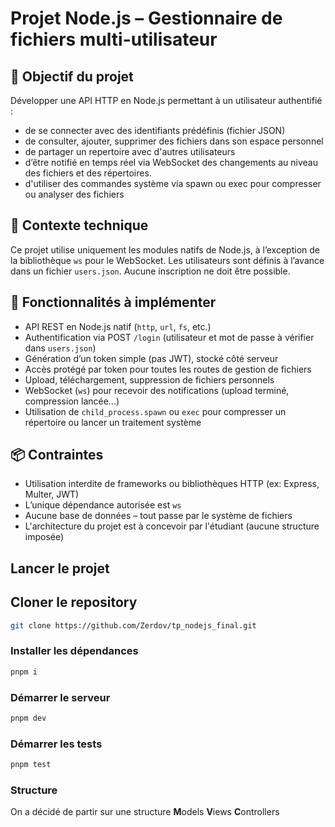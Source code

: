 # Projet Node.js – Gestionnaire de fichiers multi-utilisateur

## 🎯 Objectif du projet

Développer une API HTTP en Node.js permettant à un utilisateur authentifié :
- de se connecter avec des identifiants prédéfinis (fichier JSON)
- de consulter, ajouter, supprimer des fichiers dans son espace personnel
- de partager un repertoire avec d'autres utilisateurs
- d’être notifié en temps réel via WebSocket des changements au niveau des fichiers et des répertoires.
- d'utiliser des commandes système via spawn ou exec pour compresser ou analyser des fichiers

## 📁 Contexte technique

Ce projet utilise uniquement les modules natifs de Node.js, à l’exception de la bibliothèque `ws` pour le WebSocket.
Les utilisateurs sont définis à l’avance dans un fichier `users.json`. Aucune inscription ne doit être possible.

## 📂 Fonctionnalités à implémenter

- API REST en Node.js natif (`http`, `url`, `fs`, etc.)
- Authentification via POST `/login` (utilisateur et mot de passe à vérifier dans `users.json`)
- Génération d’un token simple (pas JWT), stocké côté serveur
- Accès protégé par token pour toutes les routes de gestion de fichiers
- Upload, téléchargement, suppression de fichiers personnels
- WebSocket (`ws`) pour recevoir des notifications (upload terminé, compression lancée…)
- Utilisation de `child_process.spawn` ou `exec` pour compresser un répertoire ou lancer un traitement système

## 📦 Contraintes

- Utilisation interdite de frameworks ou bibliothèques HTTP (ex: Express, Multer, JWT)
- L’unique dépendance autorisée est `ws`
- Aucune base de données – tout passe par le système de fichiers
- L'architecture du projet est à concevoir par l'étudiant (aucune structure imposée)

## Lancer le projet

## Cloner le repository

```bash
git clone https://github.com/Zerdov/tp_nodejs_final.git
```

### Installer les dépendances

```bash
pnpm i
```

### Démarrer le serveur

```bash
pnpm dev
```

### Démarrer les tests

```bash
pnpm test
```

### Structure

On a décidé de partir sur une structure **M**odels **V**iews **C**ontrollers
